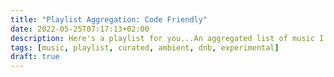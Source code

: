```yaml
---
title: "Playlist Aggregation: Code Friendly"
date: 2022-05-25T07:17:13+02:00
description: Here's a playlist for you...An aggregated list of music I reach out to when it's time to work
tags: [music, playlist, curated, ambient, dnb, experimental]
draft: true
---
```


